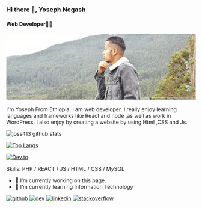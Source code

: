  ### Hi there 👋, Yoseph Negash
   #### Web Developer🏄‍♂️
![Web Developer](https://github.com/joss413/joss413/blob/main/final1_auto_x2.jpg)

I'm Yoseph From Ethiopia, I am web developer. I really enjoy learning languages and frameworks like React and node ,as well as work in WordPress. I also enjoy by creating a website by using Html ,CSS and Js.




![joss413 github stats](https://github-readme-stats.vercel.app/api?username=joss413)


[![Top Langs](https://github-readme-stats.vercel.app/api/top-langs/?username=joss413)](https://github.com/joss413/github-readme-stats)


[![Dev.to](https://github-readme-stats.vercel.app/api/pin/?username=thepracticaldev&repo=dev.to)](https://github.com/thepracticaldev/dev.to)



Skills: PHP / REACT / JS / HTML / CSS / MySQL

- 🔭 I’m currently working on this page. 
- 🌱 I’m currently learning Information Technology

[<img src='https://cdn.jsdelivr.net/npm/simple-icons@3.0.1/icons/github.svg' alt='github' height='40'>](https://github.com/https://github.com/joss413)  [<img src='https://cdn.jsdelivr.net/npm/simple-icons@3.0.1/icons/dev-dot-to.svg' alt='dev' height='40'>](https://dev.to/joss413)  [<img src='https://cdn.jsdelivr.net/npm/simple-icons@3.0.1/icons/linkedin.svg' alt='linkedin' height='40'>](https://www.linkedin.com/in/https://www.linkedin.com/in/yoseph-negash-8573b6251?lipi=urn%3Ali%3Apage%3Ad_flagship3_profile_view_base_contact_details%3B%2F5w9PlpaRuykiMqFZD%2BZUA%3D%3D/)  [<img src='https://cdn.jsdelivr.net/npm/simple-icons@3.0.1/icons/stackoverflow.svg' alt='stackoverflow' height='40'>](https://stackoverflow.com/users/https://stackoverflow.com/users/20699426/jossi)
